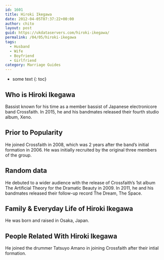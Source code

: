 ```yaml
---
id: 1601
title: Hiroki Ikegawa
date: 2012-04-05T07:37:22+00:00
author: chito
layout: post
guid: https://ukdataservers.com/hiroki-ikegawa/
permalink: /04/05/hiroki-ikegawa
tags:
  - Husband
  - Wife
  - Boyfriend
  - Girlfriend
category: Marriage Guides
---
```


* some text
{: toc}


## Who is  Hiroki Ikegawa
                  
                  
                  
Bassist known for his time as a member bassist of Japanese electronicore band Crossfaith. In 2015, he and his bandmates released their fourth studio album, Xeno. 
                  
                
                
                
## Prior to Popularity 
                  
                  
                  
He joined Crossfaith in 2008, which was 2 years after the band&#8217;s initial formation in 2006. He was initially recruited by the original three members of the group.
                  
                
                
                
## Random data 
                  
                  
                  
He debuted to a wider audience with the release of Crossfaith&#8217;s 1st album The Artificial Theory for the Dramatic Beauty in 2009. In 2011, he and his bandmates released their follow-up record The Dream, The Space.
                  
                
                
                
## Family & Everyday Life of Hiroki Ikegawa
                  
                  
                  
He was born and raised in Osaka, Japan.
                  
                
                
                
## People Related With  Hiroki Ikegawa
                  
                  
                  
He joined the drummer Tatsuyo Amano in joining Crossfaith after their intial formation.
                  
                
              
            
          
          
          
    
    
  
